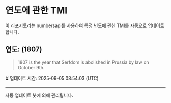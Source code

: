 
# 연도에 관한 TMI

이 리포지토리는 numbersapi를 사용하여 특정 년도에 관한 TMI를 자동으로 업데이트합니다.

## 연도: (1807)
> 1807 is the year that Serfdom is abolished in Prussia by law on October 9th.

⏳ 업데이트 시간: 2025-09-05 08:54:03 (UTC)

---
자동 업데이트 봇에 의해 관리됩니다.

